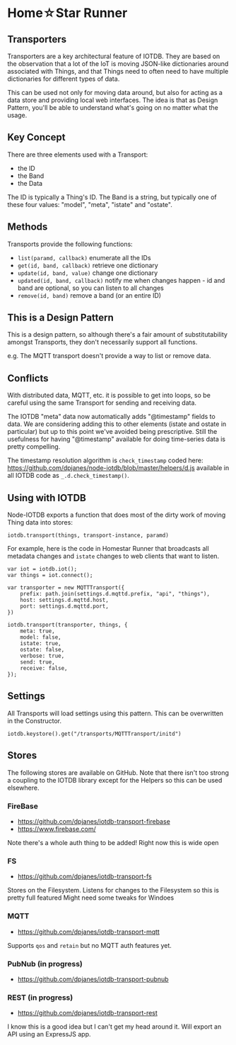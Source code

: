 # Home☆Star Runner

## Transporters

Transporters are a key architectural feature of IOTDB. They are based
on the observation that a lot of the IoT is moving JSON-like dictionaries
around associated with Things, and that Things need to often need
to have multiple dictionaries for different types of data.

This can be used not only for moving data around, but also for acting as a data store and providing local web interfaces. The idea is that as Design Pattern, you'll be able to understand what's going on no matter what the usage.

## Key Concept

There are three elements used with a Transport:

* the ID
* the Band
* the Data

The ID is typically a Thing's ID. The Band is a string, but typically
one of these four values: "model", "meta", "istate" and "ostate".

## Methods

Transports provide the following functions:

* <code>list(paramd, callback)</code> enumerate all the IDs
* <code>get(id, band, callback)</code> retrieve one dictionary
* <code>update(id, band, value)</code> change one dictionary
* <code>updated(id, band, callback)</code> notify me when changes happen - id and band are optional, so you can listen to all changes
* <code>remove(id, band)</code> remove a band (or an entire ID)

## This is a Design Pattern

This is a design pattern, so although there's a fair amount of substitutability amongst Transports, they don't necessarily support all functions.

e.g. The MQTT transport doesn't provide a way to list or remove data.

## Conflicts

With distributed data, MQTT, etc. it is possible to get into loops, so be careful using the same Transport for sending and receiving data.

The IOTDB "meta" data now automatically adds "@timestamp" fields to data. We are considering adding this to other elements (istate and ostate in particular) but up to this point we've avoided being prescriptive. Still the usefulness for having "@timestamp" available for doing time-series data is pretty compelling.

The timestamp resolution algorithm is <code>check\_timestamp</code> coded
here: https://github.com/dpjanes/node-iotdb/blob/master/helpers/d.js available in all IOTDB code as <code>\_.d.check_timestamp()</code>.

## Using with IOTDB

Node-IOTDB exports a function that does most of the dirty work of moving Thing data into stores:

	iotdb.transport(things, transport-instance, paramd)
	
For example, here is the code in Homestar Runner that
broadcasts all metadata changes and <code>istate</code> changes
to web clients that want to listen.

    var iot = iotdb.iot();
    var things = iot.connect();
    
    var transporter = new MQTTTransport({
        prefix: path.join(settings.d.mqttd.prefix, "api", "things"),
        host: settings.d.mqttd.host,
        port: settings.d.mqttd.port,
    })

    iotdb.transport(transporter, things, {
        meta: true,
        model: false,
        istate: true,
        ostate: false,
        verbose: true,
        send: true,
        receive: false,
    });
    

## Settings

All Transports will load settings using this pattern. This
can be overwritten in the Constructor.

    iotdb.keystore().get("/transports/MQTTTransport/initd")



## Stores
The following stores are available on GitHub. Note that there
isn't too strong a coupling to the IOTDB library except for the Helpers
so this can be used elsewhere.

### FireBase
* https://github.com/dpjanes/iotdb-transport-firebase
* https://www.firebase.com/

Note there's a whole auth thing to be added! 
Right now this is wide open

### FS
* https://github.com/dpjanes/iotdb-transport-fs

Stores on the Filesystem. Listens for changes to the Filesystem so this is pretty full featured
Might need some tweaks for Windoes

### MQTT
* https://github.com/dpjanes/iotdb-transport-mqtt

Supports <code>qos</code> and <code>retain</code> but no MQTT
auth features yet.

### PubNub (in progress)
* https://github.com/dpjanes/iotdb-transport-pubnub

### REST (in progress)
* https://github.com/dpjanes/iotdb-transport-rest

I know this is a good idea but I can't get my head around it. 
Will export an API using an ExpressJS app.




